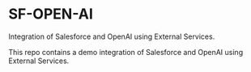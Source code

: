 # SF-OPEN-AI
Integration of Salesforce and OpenAI using External Services.

This repo contains a demo integration of Salesforce and OpenAI using External Services.
